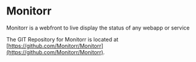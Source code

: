 # Monitorr

Monitorr is a webfront to live display the status of any webapp or service

The GIT Repository for Monitorr is located at [https://github.com/Monitorr/Monitorr](https://github.com/Monitorr/Monitorr).
